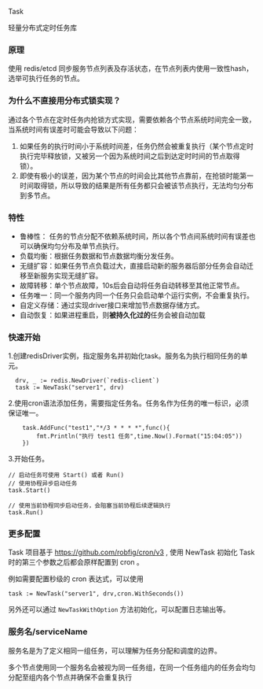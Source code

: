 Task


轻量分布式定时任务库

### 原理

使用 redis/etcd 同步服务节点列表及存活状态，在节点列表内使用一致性hash，选举可执行任务的节点。

### 为什么不直接用分布式锁实现？
通过各个节点在定时任务内抢锁方式实现，需要依赖各个节点系统时间完全一致，当系统时间有误差时可能会导致以下问题：
1. 如果任务的执行时间小于系统时间差，任务仍然会被重复执行（某个节点定时执行完毕释放锁，又被另一个因为系统时间之后到达定时时间的节点取得锁）。
2. 即使有极小的误差，因为某个节点的时间会比其他节点靠前，在抢锁时能第一时间取得锁，所以导致的结果是所有任务都只会被该节点执行，无法均匀分布到多节点。 

### 特性
- 鲁棒性： 任务的节点分配不依赖系统时间，所以各个节点间系统时间有误差也可以确保均匀分布及单节点执行。
- 负载均衡：根据任务数据和节点数据均衡分发任务。
- 无缝扩容：如果任务节点负载过大，直接启动新的服务器后部分任务会自动迁移至新服务实现无缝扩容。
- 故障转移：单个节点故障，10s后会自动将任务自动转移至其他正常节点。
- 任务唯一：同一个服务内同一个任务只会启动单个运行实例，不会重复执行。
- 自定义存储：通过实现driver接口来增加节点数据存储方式。
- 自动恢复：如果进程重启，则**被持久化过的**任务会被自动加载

### 快速开始

1.创建redisDriver实例，指定服务名并初始化task。服务名为执行相同任务的单元。
```golang
  drv, _ := redis.NewDriver(`redis-client`)
  task := NewTask("server1", drv)
```
2.使用cron语法添加任务，需要指定任务名。任务名作为任务的唯一标识，必须保证唯一。
```golang
    task.AddFunc("test1","*/3 * * * *",func(){
		fmt.Println("执行 test1 任务",time.Now().Format("15:04:05"))
	})
```
3.开始任务。
```golang
// 启动任务可使用 Start() 或者 Run()
// 使用协程异步启动任务
task.Start()

// 使用当前协程同步启动任务，会阻塞当前协程后续逻辑执行
task.Run()
```

### 更多配置

Task 项目基于 https://github.com/robfig/cron/v3 , 使用 NewTask 初始化 Task 时的第三个参数之后都会原样配置到 cron 。

例如需要配置秒级的 cron 表达式，可以使用

```golang
task := NewTask("server1", drv,cron.WithSeconds())
```

另外还可以通过 ```NewTaskWithOption``` 方法初始化，可以配置日志输出等。


### 服务名/serviceName

服务名是为了定义相同一组任务，可以理解为任务分配和调度的边界。

多个节点使用同一个服务名会被视为同一任务组，在同一个任务组内的任务会均匀分配至组内各个节点并确保不会重复执行
